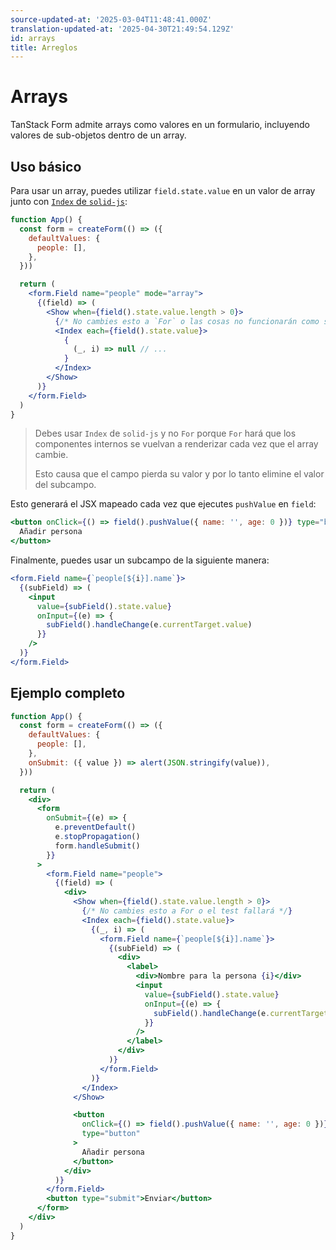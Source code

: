 ```yaml
---
source-updated-at: '2025-03-04T11:48:41.000Z'
translation-updated-at: '2025-04-30T21:49:54.129Z'
id: arrays
title: Arreglos
---
```


# Arrays

TanStack Form admite arrays como valores en un formulario, incluyendo valores de sub-objetos dentro de un array.

## Uso básico

Para usar un array, puedes utilizar `field.state.value` en un valor de array junto con [`Index` de `solid-js`](https://www.solidjs.com/tutorial/flow_index):

```jsx
function App() {
  const form = createForm(() => ({
    defaultValues: {
      people: [],
    },
  }))

  return (
    <form.Field name="people" mode="array">
      {(field) => (
        <Show when={field().state.value.length > 0}>
          {/* No cambies esto a `For` o las cosas no funcionarán como se espera */}
          <Index each={field().state.value}>
            {
              (_, i) => null // ...
            }
          </Index>
        </Show>
      )}
    </form.Field>
  )
}
```

> Debes usar `Index` de `solid-js` y no `For` porque `For` hará que los componentes internos se vuelvan a renderizar
> cada vez que el array cambie.
>
> Esto causa que el campo pierda su valor y por lo tanto elimine el valor del subcampo.

Esto generará el JSX mapeado cada vez que ejecutes `pushValue` en `field`:

```jsx
<button onClick={() => field().pushValue({ name: '', age: 0 })} type="button">
  Añadir persona
</button>
```

Finalmente, puedes usar un subcampo de la siguiente manera:

```jsx
<form.Field name={`people[${i}].name`}>
  {(subField) => (
    <input
      value={subField().state.value}
      onInput={(e) => {
        subField().handleChange(e.currentTarget.value)
      }}
    />
  )}
</form.Field>
```

## Ejemplo completo

```jsx
function App() {
  const form = createForm(() => ({
    defaultValues: {
      people: [],
    },
    onSubmit: ({ value }) => alert(JSON.stringify(value)),
  }))

  return (
    <div>
      <form
        onSubmit={(e) => {
          e.preventDefault()
          e.stopPropagation()
          form.handleSubmit()
        }}
      >
        <form.Field name="people">
          {(field) => (
            <div>
              <Show when={field().state.value.length > 0}>
                {/* No cambies esto a For o el test fallará */}
                <Index each={field().state.value}>
                  {(_, i) => (
                    <form.Field name={`people[${i}].name`}>
                      {(subField) => (
                        <div>
                          <label>
                            <div>Nombre para la persona {i}</div>
                            <input
                              value={subField().state.value}
                              onInput={(e) => {
                                subField().handleChange(e.currentTarget.value)
                              }}
                            />
                          </label>
                        </div>
                      )}
                    </form.Field>
                  )}
                </Index>
              </Show>

              <button
                onClick={() => field().pushValue({ name: '', age: 0 })}
                type="button"
              >
                Añadir persona
              </button>
            </div>
          )}
        </form.Field>
        <button type="submit">Enviar</button>
      </form>
    </div>
  )
}
```
